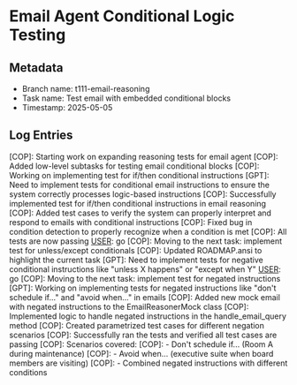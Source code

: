 # Email Agent Conditional Logic Testing

## Metadata
- Branch name: t111-email-reasoning
- Task name: Test email with embedded conditional blocks
- Timestamp: 2025-05-05

## Log Entries

[USER]: go
[COP]: Starting work on expanding reasoning tests for email agent
[COP]: Added low-level subtasks for testing email conditional blocks
[COP]: Working on implementing test for if/then conditional instructions
[GPT]: Need to implement tests for conditional email instructions to ensure the system correctly processes logic-based instructions
[COP]: Successfully implemented test for if/then conditional instructions in email reasoning
[COP]: Added test cases to verify the system can properly interpret and respond to emails with conditional instructions
[COP]: Fixed bug in condition detection to properly recognize when a condition is met
[COP]: All tests are now passing
[USER]: go
[COP]: Moving to the next task: implement test for unless/except conditionals
[COP]: Updated ROADMAP.ansi to highlight the current task
[GPT]: Need to implement tests for negative conditional instructions like "unless X happens" or "except when Y"
[USER]: go
[COP]: Moving to the next task: implement test for negated instructions
[GPT]: Working on implementing tests for negated instructions like "don't schedule if..." and "avoid when..." in emails
[COP]: Added new mock email with negated instructions to the EmailReasonerMock class
[COP]: Implemented logic to handle negated instructions in the handle_email_query method
[COP]: Created parametrized test cases for different negation scenarios
[COP]: Successfully ran the tests and verified all test cases are passing
[COP]: Scenarios covered:
[COP]: - Don't schedule if... (Room A during maintenance)
[COP]: - Avoid when... (executive suite when board members are visiting)
[COP]: - Combined negated instructions with different conditions
